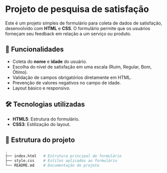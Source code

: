 <h1>Projeto de pesquisa de satisfação</h1>

Este é um projeto simples de formulário para coleta de dados de satisfação, desenvolvido com **HTML** e **CSS**. O formulário permite que os usuários forneçam seu feedback em relação a um serviço ou produto.

## 📝 Funcionalidades

- Coleta do **nome** e **idade** do usuário.
- Escolha do nível de satisfação em uma escala (Ruim, Regular, Bom, Ótimo).
- Validação de campos obrigatórios diretamente em HTML.
- Prevenção de valores negativos no campo de idade.
- Layout básico e responsivo.

## 🛠️ Tecnologias utilizadas

- **HTML5**: Estrutura do formulário.
- **CSS3**: Estilização do layout.

## 📂 Estrutura do projeto

```bash
.
├── index.html   # Estrutura principal do formulário
├── style.css    # Estilos aplicados ao formulário
└── README.md    # Documentação do projeto


